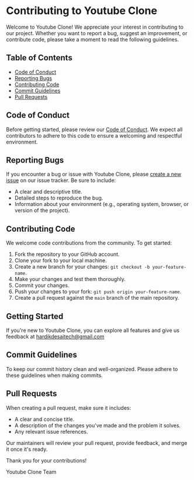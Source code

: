 # Contributing to Youtube Clone

Welcome to Youtube Clone! We appreciate your interest in contributing to our project. Whether you want to report a bug, suggest an improvement, or contribute code, please take a moment to read the following guidelines.

## Table of Contents

- [Code of Conduct](#code-of-conduct)
- [Reporting Bugs](#reporting-bugs)
- [Contributing Code](#contributing-code)
- [Commit Guidelines](#commit-guidelines)
- [Pull Requests](#pull-requests)

## Code of Conduct

Before getting started, please review our [Code of Conduct](CODE_OF_CONDUCT.md). We expect all contributors to adhere to this code to ensure a welcoming and respectful environment.

## Reporting Bugs

If you encounter a bug or issue with Youtube Clone, please [create a new issue](link-to-issue-tracker) on our issue tracker. Be sure to include:

- A clear and descriptive title.
- Detailed steps to reproduce the bug.
- Information about your environment (e.g., operating system, browser, or version of the project).

## Contributing Code

We welcome code contributions from the community. To get started:

1. Fork the repository to your GitHub account.
2. Clone your fork to your local machine.
3. Create a new branch for your changes: `git checkout -b your-feature-name`.
4. Make your changes and test them thoroughly.
5. Commit your changes.
6. Push your changes to your fork: `git push origin your-feature-name`.
7. Create a pull request against the `main` branch of the main repository.

## Getting Started

If you're new to Youtube Clone, you can explore all features and give us feedback at hardikdesaitech@gmail.com

## Commit Guidelines

To keep our commit history clean and well-organized. Please adhere to these guidelines when making commits.

## Pull Requests

When creating a pull request, make sure it includes:

- A clear and concise title.
- A description of the changes you've made and the problem it solves.
- Any relevant issue references.

Our maintainers will review your pull request, provide feedback, and merge it once it's ready.

Thank you for your contributions!

Youtube Clone Team
